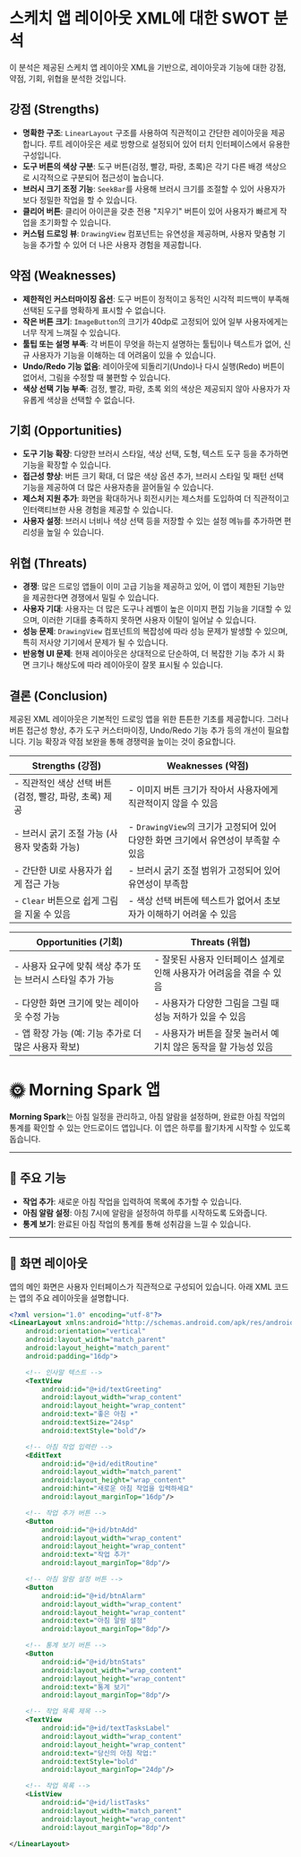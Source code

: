 # 스케치 앱 레이아웃 XML에 대한 SWOT 분석

이 분석은 제공된 스케치 앱 레이아웃 XML을 기반으로, 레이아웃과 기능에 대한 강점, 약점, 기회, 위협을 분석한 것입니다.

## 강점 (Strengths)

- **명확한 구조**: `LinearLayout` 구조를 사용하여 직관적이고 간단한 레이아웃을 제공합니다. 루트 레이아웃은 세로 방향으로 설정되어 있어 터치 인터페이스에서 유용한 구성입니다.
- **도구 버튼의 색상 구분**: 도구 버튼(검정, 빨강, 파랑, 초록)은 각기 다른 배경 색상으로 시각적으로 구분되어 접근성이 높습니다.
- **브러시 크기 조정 기능**: `SeekBar`를 사용해 브러시 크기를 조절할 수 있어 사용자가 보다 정밀한 작업을 할 수 있습니다.
- **클리어 버튼**: 클리어 아이콘을 갖춘 전용 "지우기" 버튼이 있어 사용자가 빠르게 작업을 초기화할 수 있습니다.
- **커스텀 드로잉 뷰**: `DrawingView` 컴포넌트는 유연성을 제공하며, 사용자 맞춤형 기능을 추가할 수 있어 더 나은 사용자 경험을 제공합니다.

## 약점 (Weaknesses)

- **제한적인 커스터마이징 옵션**: 도구 버튼이 정적이고 동적인 시각적 피드백이 부족해 선택된 도구를 명확하게 표시할 수 없습니다.
- **작은 버튼 크기**: `ImageButton`의 크기가 40dp로 고정되어 있어 일부 사용자에게는 너무 작게 느껴질 수 있습니다.
- **툴팁 또는 설명 부족**: 각 버튼이 무엇을 하는지 설명하는 툴팁이나 텍스트가 없어, 신규 사용자가 기능을 이해하는 데 어려움이 있을 수 있습니다.
- **Undo/Redo 기능 없음**: 레이아웃에 되돌리기(Undo)나 다시 실행(Redo) 버튼이 없어서, 그림을 수정할 때 불편할 수 있습니다.
- **색상 선택 기능 부족**: 검정, 빨강, 파랑, 초록 외의 색상은 제공되지 않아 사용자가 자유롭게 색상을 선택할 수 없습니다.

## 기회 (Opportunities)

- **도구 기능 확장**: 다양한 브러시 스타일, 색상 선택, 도형, 텍스트 도구 등을 추가하면 기능을 확장할 수 있습니다.
- **접근성 향상**: 버튼 크기 확대, 더 많은 색상 옵션 추가, 브러시 스타일 및 패턴 선택 기능을 제공하여 더 많은 사용자층을 끌어들일 수 있습니다.
- **제스처 지원 추가**: 화면을 확대하거나 회전시키는 제스처를 도입하여 더 직관적이고 인터랙티브한 사용 경험을 제공할 수 있습니다.
- **사용자 설정**: 브러시 너비나 색상 선택 등을 저장할 수 있는 설정 메뉴를 추가하면 편리성을 높일 수 있습니다.

## 위협 (Threats)

- **경쟁**: 많은 드로잉 앱들이 이미 고급 기능을 제공하고 있어, 이 앱이 제한된 기능만을 제공한다면 경쟁에서 밀릴 수 있습니다.
- **사용자 기대**: 사용자는 더 많은 도구나 레벨이 높은 이미지 편집 기능을 기대할 수 있으며, 이러한 기대를 충족하지 못하면 사용자 이탈이 일어날 수 있습니다.
- **성능 문제**: `DrawingView` 컴포넌트의 복잡성에 따라 성능 문제가 발생할 수 있으며, 특히 저사양 기기에서 문제가 될 수 있습니다.
- **반응형 UI 문제**: 현재 레이아웃은 상대적으로 단순하여, 더 복잡한 기능 추가 시 화면 크기나 해상도에 따라 레이아웃이 잘못 표시될 수 있습니다.

## 결론 (Conclusion)

제공된 XML 레이아웃은 기본적인 드로잉 앱을 위한 튼튼한 기초를 제공합니다. 그러나 버튼 접근성 향상, 추가 도구 커스터마이징, Undo/Redo 기능 추가 등의 개선이 필요합니다. 기능 확장과 약점 보완을 통해 경쟁력을 높이는 것이 중요합니다.





| **Strengths (강점)**                 | **Weaknesses (약점)**                                    |
| ---------------------------------- | ------------------------------------------------------ |
| - 직관적인 색상 선택 버튼(검정, 빨강, 파랑, 초록) 제공 | - 이미지 버튼 크기가 작아서 사용자에게 직관적이지 않을 수 있음                   |
| - 브러시 굵기 조절 가능 (사용자 맞춤화 가능)        | - `DrawingView`의 크기가 고정되어 있어 다양한 화면 크기에서 유연성이 부족할 수 있음 |
| - 간단한 UI로 사용자가 쉽게 접근 가능            | - 브러시 굵기 조절 범위가 고정되어 있어 유연성이 부족함                       |
| - `Clear` 버튼으로 쉽게 그림을 지울 수 있음      | - 색상 선택 버튼에 텍스트가 없어서 초보자가 이해하기 어려울 수 있음                |

| **Opportunities (기회)**              | **Threats (위협)**                         |
| ----------------------------------- | ---------------------------------------- |
| - 사용자 요구에 맞춰 색상 추가 또는 브러시 스타일 추가 가능 | - 잘못된 사용자 인터페이스 설계로 인해 사용자가 어려움을 겪을 수 있음 |
| - 다양한 화면 크기에 맞는 레이아웃 수정 가능          | - 사용자가 다양한 그림을 그릴 때 성능 저하가 있을 수 있음       |
| - 앱 확장 가능 (예: 기능 추가로 더 많은 사용자 확보)   | - 사용자가 버튼을 잘못 눌러서 예기치 않은 동작을 할 가능성 있음    |

#
#
#
#




# 🌞 **Morning Spark** 앱

**Morning Spark**는 아침 일정을 관리하고, 아침 알람을 설정하며, 완료한 아침 작업의 통계를 확인할 수 있는 안드로이드 앱입니다. 이 앱은 하루를 활기차게 시작할 수 있도록 돕습니다.

---

## 🚀 주요 기능

- **작업 추가**: 새로운 아침 작업을 입력하여 목록에 추가할 수 있습니다.
- **아침 알람 설정**: 아침 7시에 알람을 설정하여 하루를 시작하도록 도와줍니다.
- **통계 보기**: 완료된 아침 작업의 통계를 통해 성취감을 느낄 수 있습니다.

---

## 📸 화면 레이아웃

앱의 메인 화면은 사용자 인터페이스가 직관적으로 구성되어 있습니다. 아래 XML 코드는 앱의 주요 레이아웃을 설명합니다.

```xml
<?xml version="1.0" encoding="utf-8"?>
<LinearLayout xmlns:android="http://schemas.android.com/apk/res/android"
    android:orientation="vertical"
    android:layout_width="match_parent"
    android:layout_height="match_parent"
    android:padding="16dp">

    <!-- 인사말 텍스트 -->
    <TextView
        android:id="@+id/textGreeting"
        android:layout_width="wrap_content"
        android:layout_height="wrap_content"
        android:text="좋은 아침 ☀️"
        android:textSize="24sp"
        android:textStyle="bold"/>

    <!-- 아침 작업 입력란 -->
    <EditText
        android:id="@+id/editRoutine"
        android:layout_width="match_parent"
        android:layout_height="wrap_content"
        android:hint="새로운 아침 작업을 입력하세요"
        android:layout_marginTop="16dp"/>

    <!-- 작업 추가 버튼 -->
    <Button
        android:id="@+id/btnAdd"
        android:layout_width="wrap_content"
        android:layout_height="wrap_content"
        android:text="작업 추가"
        android:layout_marginTop="8dp"/>

    <!-- 아침 알람 설정 버튼 -->
    <Button
        android:id="@+id/btnAlarm"
        android:layout_width="wrap_content"
        android:layout_height="wrap_content"
        android:text="아침 알람 설정"
        android:layout_marginTop="8dp"/>

    <!-- 통계 보기 버튼 -->
    <Button
        android:id="@+id/btnStats"
        android:layout_width="wrap_content"
        android:layout_height="wrap_content"
        android:text="통계 보기"
        android:layout_marginTop="8dp"/>

    <!-- 작업 목록 제목 -->
    <TextView
        android:id="@+id/textTasksLabel"
        android:layout_width="wrap_content"
        android:layout_height="wrap_content"
        android:text="당신의 아침 작업:"
        android:textStyle="bold"
        android:layout_marginTop="24dp"/>

    <!-- 작업 목록 -->
    <ListView
        android:id="@+id/listTasks"
        android:layout_width="match_parent"
        android:layout_height="wrap_content"
        android:layout_marginTop="8dp"/>

</LinearLayout>





